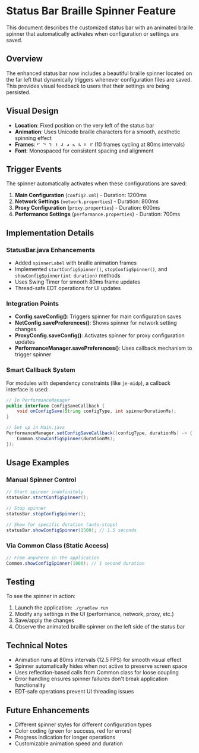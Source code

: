 # Status Bar Braille Spinner Feature

This document describes the customized status bar with an animated braille spinner that automatically activates when configuration or settings are saved.

## Overview

The enhanced status bar now includes a beautiful braille spinner located on the far left that dynamically triggers whenever configuration files are saved. This provides visual feedback to users that their settings are being persisted.

## Visual Design

- **Location**: Fixed position on the very left of the status bar
- **Animation**: Uses Unicode braille characters for a smooth, aesthetic spinning effect
- **Frames**: `⠋ ⠙ ⠹ ⠸ ⠼ ⠴ ⠦ ⠧ ⠇ ⠏` (10 frames cycling at 80ms intervals)
- **Font**: Monospaced for consistent spacing and alignment

## Trigger Events

The spinner automatically activates when these configurations are saved:

1. **Main Configuration** (`config2.xml`) - Duration: 1200ms
2. **Network Settings** (`network.properties`) - Duration: 800ms  
3. **Proxy Configuration** (`proxy.properties`) - Duration: 600ms
4. **Performance Settings** (`performance.properties`) - Duration: 700ms

## Implementation Details

### StatusBar.java Enhancements

- Added `spinnerLabel` with braille animation frames
- Implemented `startConfigSpinner()`, `stopConfigSpinner()`, and `showConfigSpinner(int duration)` methods
- Uses Swing Timer for smooth 80ms frame updates
- Thread-safe EDT operations for UI updates

### Integration Points

- **Config.saveConfig()**: Triggers spinner for main configuration saves
- **NetConfig.savePreferences()**: Shows spinner for network setting changes
- **ProxyConfig.saveConfig()**: Activates spinner for proxy configuration updates
- **PerformanceManager.savePreferences()**: Uses callback mechanism to trigger spinner

### Smart Callback System

For modules with dependency constraints (like `je-midp`), a callback interface is used:

```java
// In PerformanceManager
public interface ConfigSaveCallback {
    void onConfigSave(String configType, int spinnerDurationMs);
}

// Set up in Main.java
PerformanceManager.setConfigSaveCallback((configType, durationMs) -> {
    Common.showConfigSpinner(durationMs);
});
```

## Usage Examples

### Manual Spinner Control

```java
// Start spinner indefinitely
statusBar.startConfigSpinner();

// Stop spinner
statusBar.stopConfigSpinner();

// Show for specific duration (auto-stops)
statusBar.showConfigSpinner(1500); // 1.5 seconds
```

### Via Common Class (Static Access)

```java
// From anywhere in the application
Common.showConfigSpinner(1000); // 1 second duration
```

## Testing

To see the spinner in action:

1. Launch the application: `./gradlew run`
2. Modify any settings in the UI (performance, network, proxy, etc.)
3. Save/apply the changes
4. Observe the animated braille spinner on the left side of the status bar

## Technical Notes

- Animation runs at 80ms intervals (12.5 FPS) for smooth visual effect
- Spinner automatically hides when not active to preserve screen space
- Uses reflection-based calls from Common class for loose coupling
- Error handling ensures spinner failures don't break application functionality
- EDT-safe operations prevent UI threading issues

## Future Enhancements

- Different spinner styles for different configuration types
- Color coding (green for success, red for errors)
- Progress indication for longer operations
- Customizable animation speed and duration
